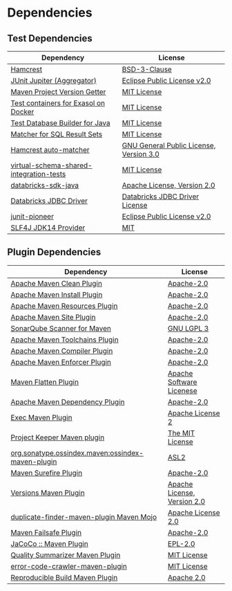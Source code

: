 <!-- @formatter:off -->
# Dependencies

## Test Dependencies

| Dependency                                    | License                                       |
| --------------------------------------------- | --------------------------------------------- |
| [Hamcrest][0]                                 | [BSD-3-Clause][1]                             |
| [JUnit Jupiter (Aggregator)][2]               | [Eclipse Public License v2.0][3]              |
| [Maven Project Version Getter][4]             | [MIT License][5]                              |
| [Test containers for Exasol on Docker][6]     | [MIT License][7]                              |
| [Test Database Builder for Java][8]           | [MIT License][9]                              |
| [Matcher for SQL Result Sets][10]             | [MIT License][11]                             |
| [Hamcrest auto-matcher][12]                   | [GNU General Public License, Version 3.0][13] |
| [virtual-schema-shared-integration-tests][14] | [MIT License][15]                             |
| [databricks-sdk-java][16]                     | [Apache License, Version 2.0][17]             |
| [Databricks JDBC Driver][18]                  | [Databricks JDBC Driver License][19]          |
| [junit-pioneer][20]                           | [Eclipse Public License v2.0][3]              |
| [SLF4J JDK14 Provider][21]                    | [MIT][22]                                     |

## Plugin Dependencies

| Dependency                                              | License                           |
| ------------------------------------------------------- | --------------------------------- |
| [Apache Maven Clean Plugin][23]                         | [Apache-2.0][24]                  |
| [Apache Maven Install Plugin][25]                       | [Apache-2.0][24]                  |
| [Apache Maven Resources Plugin][26]                     | [Apache-2.0][24]                  |
| [Apache Maven Site Plugin][27]                          | [Apache-2.0][24]                  |
| [SonarQube Scanner for Maven][28]                       | [GNU LGPL 3][29]                  |
| [Apache Maven Toolchains Plugin][30]                    | [Apache-2.0][24]                  |
| [Apache Maven Compiler Plugin][31]                      | [Apache-2.0][24]                  |
| [Apache Maven Enforcer Plugin][32]                      | [Apache-2.0][24]                  |
| [Maven Flatten Plugin][33]                              | [Apache Software Licenese][24]    |
| [Apache Maven Dependency Plugin][34]                    | [Apache-2.0][24]                  |
| [Exec Maven Plugin][35]                                 | [Apache License 2][24]            |
| [Project Keeper Maven plugin][36]                       | [The MIT License][37]             |
| [org.sonatype.ossindex.maven:ossindex-maven-plugin][38] | [ASL2][39]                        |
| [Maven Surefire Plugin][40]                             | [Apache-2.0][24]                  |
| [Versions Maven Plugin][41]                             | [Apache License, Version 2.0][24] |
| [duplicate-finder-maven-plugin Maven Mojo][42]          | [Apache License 2.0][43]          |
| [Maven Failsafe Plugin][44]                             | [Apache-2.0][24]                  |
| [JaCoCo :: Maven Plugin][45]                            | [EPL-2.0][46]                     |
| [Quality Summarizer Maven Plugin][47]                   | [MIT License][48]                 |
| [error-code-crawler-maven-plugin][49]                   | [MIT License][50]                 |
| [Reproducible Build Maven Plugin][51]                   | [Apache 2.0][39]                  |

[0]: http://hamcrest.org/JavaHamcrest/
[1]: https://raw.githubusercontent.com/hamcrest/JavaHamcrest/master/LICENSE
[2]: https://junit.org/junit5/
[3]: https://www.eclipse.org/legal/epl-v20.html
[4]: https://github.com/exasol/maven-project-version-getter/
[5]: https://github.com/exasol/maven-project-version-getter/blob/main/LICENSE
[6]: https://github.com/exasol/exasol-testcontainers/
[7]: https://github.com/exasol/exasol-testcontainers/blob/main/LICENSE
[8]: https://github.com/exasol/test-db-builder-java/
[9]: https://github.com/exasol/test-db-builder-java/blob/main/LICENSE
[10]: https://github.com/exasol/hamcrest-resultset-matcher/
[11]: https://github.com/exasol/hamcrest-resultset-matcher/blob/main/LICENSE
[12]: https://github.com/itsallcode/hamcrest-auto-matcher
[13]: https://www.gnu.org/licenses/gpl-3.0.txt
[14]: https://github.com/exasol/virtual-schema-shared-integration-tests/
[15]: https://github.com/exasol/virtual-schema-shared-integration-tests/blob/main/LICENSE
[16]: https://github.com/databricks/databricks-sdk-java/databricks-sdk-java
[17]: https://github.com/databricks/databricks-sdk-java/blob/main/LICENSE
[18]: https://docs.databricks.com/integrations/bi/jdbc-odbc-bi.html
[19]: https://databricks.com/jdbc-odbc-driver-license
[20]: https://junit-pioneer.org/
[21]: http://www.slf4j.org
[22]: https://opensource.org/license/mit
[23]: https://maven.apache.org/plugins/maven-clean-plugin/
[24]: https://www.apache.org/licenses/LICENSE-2.0.txt
[25]: https://maven.apache.org/plugins/maven-install-plugin/
[26]: https://maven.apache.org/plugins/maven-resources-plugin/
[27]: https://maven.apache.org/plugins/maven-site-plugin/
[28]: http://docs.sonarqube.org/display/PLUG/Plugin+Library/sonar-maven-plugin
[29]: http://www.gnu.org/licenses/lgpl.txt
[30]: https://maven.apache.org/plugins/maven-toolchains-plugin/
[31]: https://maven.apache.org/plugins/maven-compiler-plugin/
[32]: https://maven.apache.org/enforcer/maven-enforcer-plugin/
[33]: https://www.mojohaus.org/flatten-maven-plugin/
[34]: https://maven.apache.org/plugins/maven-dependency-plugin/
[35]: https://www.mojohaus.org/exec-maven-plugin
[36]: https://github.com/exasol/project-keeper/
[37]: https://github.com/exasol/project-keeper/blob/main/LICENSE
[38]: https://sonatype.github.io/ossindex-maven/maven-plugin/
[39]: http://www.apache.org/licenses/LICENSE-2.0.txt
[40]: https://maven.apache.org/surefire/maven-surefire-plugin/
[41]: https://www.mojohaus.org/versions/versions-maven-plugin/
[42]: https://basepom.github.io/duplicate-finder-maven-plugin
[43]: http://www.apache.org/licenses/LICENSE-2.0.html
[44]: https://maven.apache.org/surefire/maven-failsafe-plugin/
[45]: https://www.jacoco.org/jacoco/trunk/doc/maven.html
[46]: https://www.eclipse.org/legal/epl-2.0/
[47]: https://github.com/exasol/quality-summarizer-maven-plugin/
[48]: https://github.com/exasol/quality-summarizer-maven-plugin/blob/main/LICENSE
[49]: https://github.com/exasol/error-code-crawler-maven-plugin/
[50]: https://github.com/exasol/error-code-crawler-maven-plugin/blob/main/LICENSE
[51]: http://zlika.github.io/reproducible-build-maven-plugin
